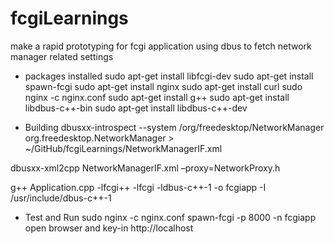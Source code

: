 # fcgiLearnings
make a rapid prototyping for fcgi application using dbus to fetch  network manager related settings

* packages installed
sudo apt-get install libfcgi-dev
sudo apt-get install spawn-fcgi
sudo apt-get install nginx
sudo apt-get install curl
sudo nginx -c nginx.conf
sudo apt-get install g++
sudo apt-get install libdbus-c++-bin
sudo apt-get install libdbus-c++-dev

* Building
dbusxx-introspect --system /org/freedesktop/NetworkManager org.freedesktop.NetworkManager > ~/GitHub/fcgiLearnings/NetworkManagerIF.xml

dbusxx-xml2cpp NetworkManagerIF.xml –proxy=NetworkProxy.h

g++ Application.cpp -lfcgi++ -lfcgi -ldbus-c++-1 -o fcgiapp -I /usr/include/dbus-c++-1 

* Test and Run
sudo nginx -c nginx.conf
spawn-fcgi -p 8000 -n fcgiapp
open browser and key-in http://localhost


